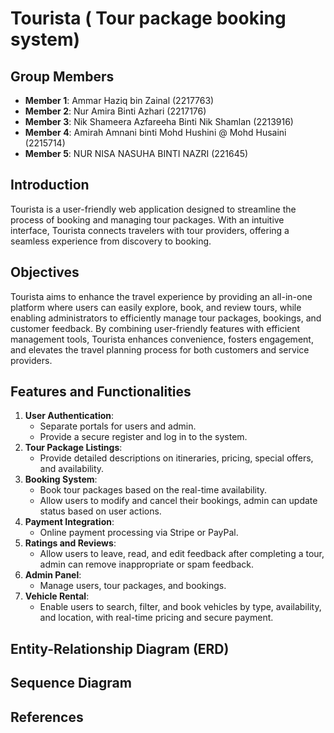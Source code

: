 # Tourista ( Tour package booking system)

## Group Members
- **Member 1**: Ammar Haziq bin Zainal (2217763)
- **Member 2**: Nur Amira Binti Azhari (2217176)
- **Member 3**: Nik Shameera Azfareeha Binti Nik Shamlan (2213916)
- **Member 4**: Amirah Amnani binti Mohd Hushini @ Mohd Husaini (2215714)
- **Member 5**: NUR NISA NASUHA BINTI NAZRI (221645)

## Introduction
Tourista is a user-friendly web application designed to streamline the process of booking and managing tour packages. With an intuitive interface, Tourista connects travelers with tour providers, offering a seamless experience from discovery to booking.

## Objectives
Tourista aims to enhance the travel experience by providing an all-in-one platform where users can easily explore, book, and review tours, while enabling administrators to efficiently manage tour packages, bookings, and customer feedback. By combining user-friendly features with efficient management tools, Tourista enhances convenience, fosters engagement, and elevates the travel planning process for both customers and service providers.

## Features and Functionalities
1. **User Authentication**: 
   - Separate portals for users and admin.
   - Provide a secure register and log in to the system.
2. **Tour Package Listings**: 
   - Provide detailed descriptions on itineraries, pricing, special offers, and availability.
3. **Booking System**: 
   - Book tour packages based on the real-time availability.
   - Allow users to modify and cancel their bookings, admin can update status based on user actions.
4. **Payment Integration**: 
   - Online payment processing via Stripe or PayPal.
5. **Ratings and Reviews**: 
   - Allow users to leave, read, and edit feedback after completing a tour, admin can remove inappropriate or spam feedback.
6. **Admin Panel**:
   - Manage users, tour packages, and bookings.
7. **Vehicle Rental**:  
   - Enable users to search, filter, and book vehicles by type, availability, and location, with real-time pricing and secure payment.

## Entity-Relationship Diagram (ERD)



## Sequence Diagram


## References


